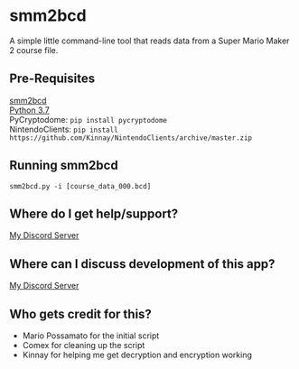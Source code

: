 # smm2bcd
A simple little command-line tool that reads data from a Super Mario Maker 2 course file.

## Pre-Requisites
[smm2bcd](https://github.com/MarioPossamato/smm2bcd/archive/master.zip)  
[Python 3.7](https://www.python.org/downloads/release/python-370/)  
PyCryptodome: `pip install pycryptodome`  
NintendoClients: `pip install https://github.com/Kinnay/NintendoClients/archive/master.zip`

## Running smm2bcd
`smm2bcd.py -i [course_data_000.bcd]`

## Where do I get help/support?
[My Discord Server](https://discord.gg/8wx8uQF)

## Where can I discuss development of this app?
[My Discord Server](https://discord.gg/8wx8uQF)

## Who gets credit for this?
- Mario Possamato for the initial script  
- Comex for cleaning up the script  
- Kinnay for helping me get decryption and encryption working
